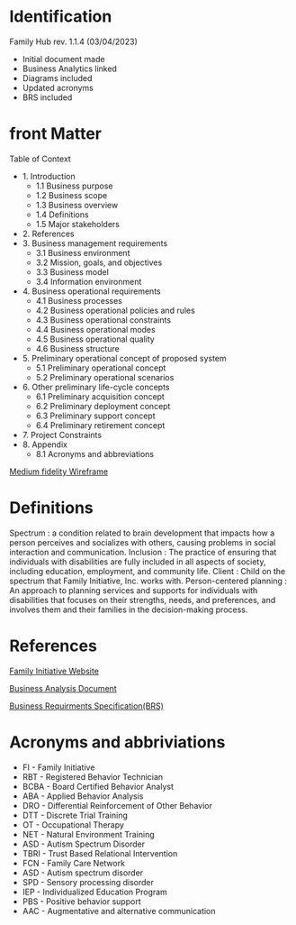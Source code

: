 # Identification
Family Hub rev. 1.1.4 (03/04/2023)
- Initial document made
- Business Analytics linked
- Diagrams included
- Updated acronyms
- BRS included

# front Matter
Table of Context
- 1\. Introduction
  - 1.1 Business purpose
  - 1.2 Business scope
  - 1.3 Business overview
  - 1.4 Definitions
  - 1.5 Major stakeholders
- 2\. References
- 3\. Business management requirements
  - 3.1 Business environment
  - 3.2 Mission, goals, and objectives
  - 3.3 Business model
  - 3.4 Information environment 
- 4\. Business operational requirements
  - 4.1 Business processes
  - 4.2 Business operational policies and rules
  - 4.3 Business operational constraints
  - 4.4 Business operational modes
  - 4.5 Business operational quality
  - 4.6 Business structure
- 5\. Preliminary operational concept of proposed system
  - 5.1 Preliminary operational concept 
  - 5.2 Preliminary operational scenarios
- 6\. Other preliminary life-cycle concepts
  - 6.1 Preliminary acquisition concept
  - 6.2 Preliminary deployment concept
  - 6.3 Preliminary support concept
  - 6.4 Preliminary retirement concept
- 7\. Project Constraints
- 8\. Appendix
  - 8.1 Acronyms and abbreviations

[Medium fidelity Wireframe](https://github.com/RequirementsFGCUcaballotti4514/FamilyInitiativeProject/blob/main/Diagrams/Family%20Hub%201-1.pdf)

# Definitions
Spectrum
: a condition related to brain development that impacts how a person perceives and socializes with others, causing problems in social interaction and communication.
Inclusion
: The practice of ensuring that individuals with disabilities are fully included in all aspects of society, including education, employment, and community life.
Client
: Child on the spectrum that Family Initiative, Inc. works with.
Person-centered planning
: An approach to planning services and supports for individuals with disabilities that focuses on their strengths, needs, and preferences, and involves them and their families in the decision-making process.
# References
[Family Initiative Website](https://www.fi-florida.org/)

[Business Analysis Document](https://github.com/RequirementsFGCUcaballotti4514/FamilyInitiativeProject/wiki)

[Business Requirments Specification(BRS)](https://github.com/RequirementsFGCUcaballotti4514/FamilyInitiativeProject/blob/main/Business%20Requirements%20Specification%20(BRS).md)

# Acronyms and abbriviations
* FI - Family Initiative
* RBT - Registered Behavior Technician
* BCBA - Board Certified Behavior Analyst
* ABA - Applied Behavior Analysis
* DRO - Differential Reinforcement of Other Behavior
* DTT - Discrete Trial Training
* OT - Occupational Therapy
* NET - Natural Environment Training
* ASD - Autism Spectrum Disorder
* TBRI - Trust Based Relational Intervention
* FCN - Family Care Network
* ASD - Autism spectrum disorder
* SPD - Sensory processing disorder
* IEP - Individualized Education Program
* PBS - Positive behavior support
* AAC - Augmentative and alternative communication
